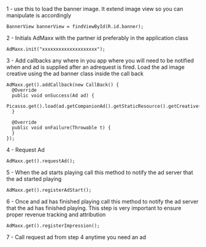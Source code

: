 1 - use this to load the banner image. It extend image view so you can manipulate is accordingly

```BannerView bannerView = findViewById(R.id.banner);```

2 - Initials AdMaxx with the partner id preferably in the application class

```AdMaxx.init("xxxxxxxxxxxxxxxxxxxx");```

3 - Add callbacks any where in you app where you will need to be notified  when and ad is supplied after an adrequest is fired. Load the ad image creative using the ad banner class inside the call back

```
AdMaxx.get().addCallback(new CallBack() {
  @Override
  public void onSuccess(Ad ad) {
    Picasso.get().load(ad.getCompanionAd().getStaticResource().getCreative()).into(bannerView);
  }

  @Override
  public void onFailure(Throwable t) {
  }
});
```

4 - Request Ad

```AdMaxx.get().requestAd();```

5 - When the ad starts playing call this method to notify the ad server that the ad started playing

```AdMaxx.get().registerAdStart();```

6 - Once and ad has finished playing call this method to notify the ad server that the ad has finished playing. This step is very important to ensure proper revenue tracking and attribution

```AdMaxx.get().registerImpression();```

7 - Call request ad from step 4 anytime you need an ad
